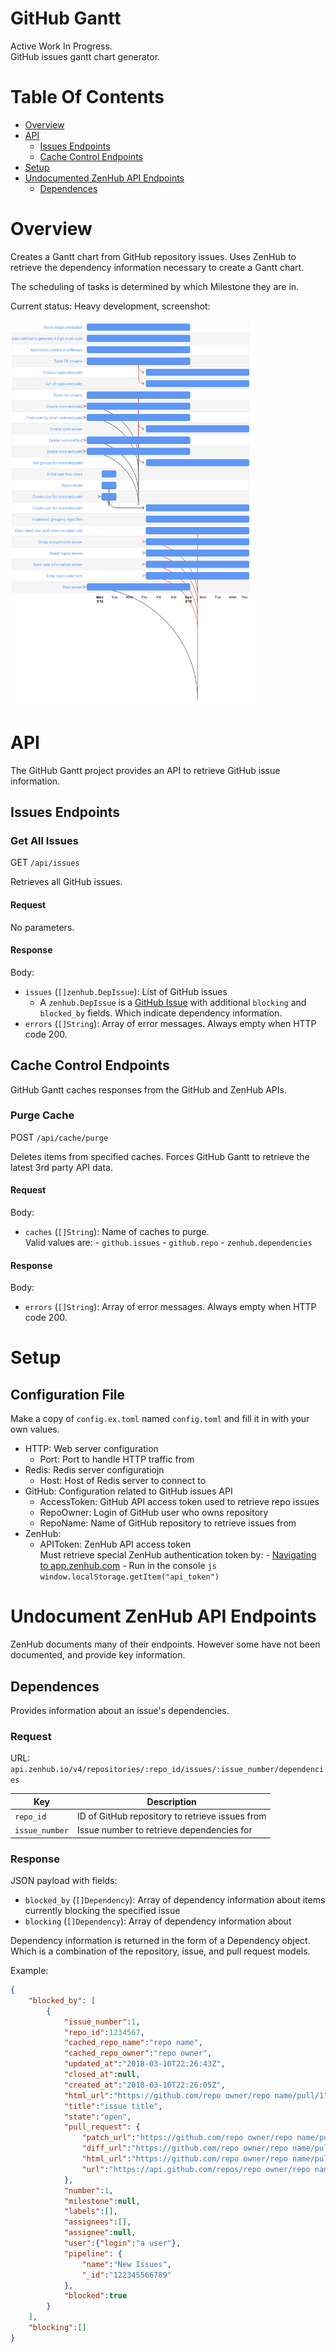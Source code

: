 # GitHub Gantt
Active Work In Progress.  
GitHub issues gantt chart generator.

# Table Of Contents
- [Overview](#overview)
- [API](#api)
	- [Issues Endpoints](#issues-endpoints)
	- [Cache Control Endpoints](#cache-control-endpoints)
- [Setup](#setup)
- [Undocumented ZenHub API Endpoints](#undocumented-zenhub-api-endpoints)
	- [Dependences](#dependences)
# Overview
Creates a Gantt chart from GitHub repository issues. Uses ZenHub to 
retrieve the dependency information necessary to create a Gantt chart.  

The scheduling of tasks is determined by which Milestone they are in.  

Current status: Heavy development, screenshot:  

<img alt="Gantt chart generated with gh-gantt tool" width="400" src="/static/img/screenshot.png">

# API
The GitHub Gantt project provides an API to retrieve GitHub issue information.  

## Issues Endpoints
### Get All Issues
GET `/api/issues`  

Retrieves all GitHub issues.  

#### Request
No parameters.

#### Response
Body:  

- `issues` (`[]zenhub.DepIssue`): List of GitHub issues
	- A `zenhub.DepIssue` is a 
	  [GitHub Issue](https://godoc.org/github.com/google/go-github/github#Issue) 
	  with additional `blocking` and `blocked_by` fields. Which indicate 
	  dependency information.
- `errors` (`[]String`): Array of error messages. Always empty when HTTP code 200.

## Cache Control Endpoints
GitHub Gantt caches responses from the GitHub and ZenHub APIs. 

### Purge Cache
POST `/api/cache/purge`  

Deletes items from specified caches. Forces GitHub Gantt to retrieve the 
latest 3rd party API data.  

#### Request
Body:  

- `caches` (`[]String`): Name of caches to purge.  
		       Valid values are:
		           - `github.issues`
			   - `github.repo`
			   - `zenhub.dependencies`

#### Response
Body:

- `errors` (`[]String`): Array of error messages. Always empty when HTTP code 200.

# Setup
## Configuration File
Make a copy of `config.ex.toml` named `config.toml` and fill it in with your 
own values.  

- HTTP: Web server configuration
	- Port: Port to handle HTTP traffic from
- Redis: Redis server configuratiojn
	- Host: Host of Redis server to connect to
- GitHub: Configuration related to GitHub issues API
	- AccessToken: GitHub API access token used to retrieve repo issues
	- RepoOwner: Login of GitHub user who owns repository
	- RepoName: Name of GitHub repository to retrieve issues from
- ZenHub:
	- APIToken: ZenHub API access token  
	            Must retrieve special ZenHub authentication token by:
		    	- [Navigating to app.zenhub.com](https://app.zenhub.com)
			- Run in the console
			  ```js
			  window.localStorage.getItem("api_token")
			  ```

# Undocument ZenHub API Endpoints
ZenHub documents many of their endpoints. However some have not been documented, 
and provide key information.  

## Dependences
Provides information about an issue's dependencies.  

### Request
URL: `api.zenhub.io/v4/repositories/:repo_id/issues/:issue_number/dependencies`  

| Key            | Description                                     |
| -------------- | ----------------------------------------------- |
| `repo_id`      | ID of GitHub repository to retrieve issues from | 
| `issue_number` | Issue number to retrieve dependencies for       |

### Response
JSON payload with fields:

- `blocked_by` (`[]Dependency`): Array of dependency information about items 
				 currently blocking the specified issue
- `blocking` (`[]Dependency`): Array of dependency information about

Dependency information is returned in the form of a Dependency object. Which 
is a combination of the repository, issue, and pull request models.  

Example:  
```json
{
	"blocked_by": [
		{
			"issue_number":1,
			"repo_id":1234567,
			"cached_repo_name":"repo name",
			"cached_repo_owner":"repo owner",
			"updated_at":"2018-03-10T22:26:43Z",
			"closed_at":null,
			"created_at":"2018-03-10T22:26:05Z",
			"html_url":"https://github.com/repo owner/repo name/pull/1",
			"title":"issue title",
			"state":"open",
			"pull_request": {
				"patch_url":"https://github.com/repo owner/repo name/pull/1.patch",
				"diff_url":"https://github.com/repo owner/repo name/pull/1.diff",
				"html_url":"https://github.com/repo owner/repo name/pull/1",
				"url":"https://api.github.com/repos/repo owner/repo name/pulls/1"
			},
			"number":1,
			"milestone":null,
			"labels":[],
			"assignees":[],
			"assignee":null,
			"user":{"login":"a user"},
			"pipeline": {
				"name":"New Issues",
				"_id":"122345566789"
			},
			"blocked":true
		}
	],
	"blocking":[]
}
```
